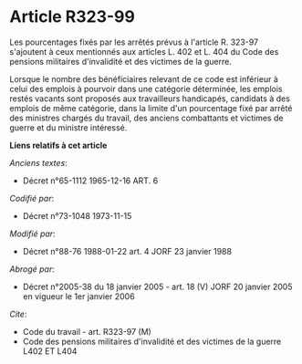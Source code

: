 # Article R323-99

Les pourcentages fixés par les arrêtés prévus à l'article R. 323-97 s'ajoutent à ceux mentionnés aux articles L. 402 et L.
404 du Code des pensions militaires d'invalidité et des victimes de la guerre.

Lorsque le nombre des bénéficiaires relevant de ce code est inférieur à celui des emplois à pourvoir dans une catégorie
déterminée, les emplois restés vacants sont proposés aux travailleurs handicapés, candidats à des emplois de même catégorie,
dans la limite d'un pourcentage fixé par arrêté des ministres chargés du travail, des anciens combattants et victimes de
guerre et du ministre intéressé.

**Liens relatifs à cet article**

_Anciens textes_:

  - Décret n°65-1112 1965-12-16 ART. 6

_Codifié par_:

  - Décret n°73-1048 1973-11-15

_Modifié par_:

  - Décret n°88-76 1988-01-22 art. 4 JORF 23 janvier 1988

_Abrogé par_:

  - Décret n°2005-38 du 18 janvier 2005 - art. 18 (V) JORF 20 janvier 2005 en vigueur le 1er janvier 2006

_Cite_:

  - Code du travail - art. R323-97 (M)
  - Code des pensions militaires d'invalidité et des victimes de la guerre L402 ET L404
